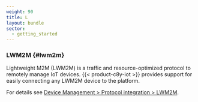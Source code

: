 ```yaml
---
weight: 90
title: L
layout: bundle
sector:
  - getting_started
---
```


### LWM2M {#lwm2m}

Lightweight M2M (LWM2M) is a traffic and resource-optimized protocol to remotely manage IoT devices. {{< product-c8y-iot >}} provides support for easily connecting any LWM2M device to the platform.

For details see [Device Management > Protocol integration > LWM2M](/protocol-integration/lwm2m).
